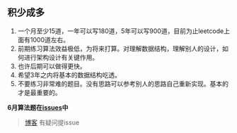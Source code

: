 ## 积少成多
1. 一个月至少15道，一年可以写180道，5年可以写900道，目前为止leetcode上面有1000道左右。
2. 前期练习算法效益极低，为将来打算。对理解数据结构，理解别人的设计，如何进行架构设计有关键作用。
3. 也许后期可以做得更快。
4. 希望3年之内将基本的数据结构吃透。
5. 不要练习非常难的题目。没有思路可以参考别人的思路自己重新实现。基本的才是最重要的。

**6月算法题在[issues](https://github.com/xuyuntian/mystudy/issues/1)中**


> [博客](http://xuyuntian.github.io/) 有疑问提issue
